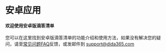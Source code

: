 # 安卓应用

#### 欢迎使用安卓版滴答清单

您可以在这里找到安卓版滴答清单的功能介绍和使用方法，如果没有解决您的疑问，请至[常见问题FAQ](https://help.dida365.com/faqs)反馈，或发邮件到 support@dida365.com

